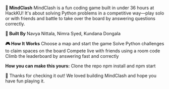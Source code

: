 **🧠 MindClash**
MindClash is a fun coding game built in under 36 hours at HackKU! It's about solving Python problems in a competitive way—play solo or with friends and battle to take over the board by answering questions correctly.

**👥 Built By**
Navya Nittala,
Nimra Syed,
Kundana Dongala

**🎮 How It Works**
Choose a map and start the game
Solve Python challenges to claim spaces on the board
Compete live with friends using a room code
Climb the leaderboard by answering fast and correctly

**How you can make this yours:**
  Clone the repo
  npm install and npm start

🙌 Thanks for checking it out! We loved building MindClash and hope you have fun playing it.

